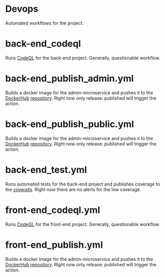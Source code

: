 # Devops
Automated workflows for the project.

# back-end_codeql
Runs [CodeQL](https://codeql.github.com/) for the back-end project.
Generally, questionable workflow. 

# back-end_publish_admin.yml
Builds a docker image for the admin-microservice and pushes it to the [DockerHub](https://hub.docker.com/) [repository](https://hub.docker.com/r/ssproduction/pbc-admin).
Right now only release: published will trigger the action.

# back-end_publish_public.yml
Builds a docker image for the admin-microservice and pushes it to the [DockerHub](https://hub.docker.com/) [repository](https://hub.docker.com/r/ssproduction/pbc-public).
Right now only release: published will trigger the action.

# back-end_test.yml
Runs automated tests for the back-end project and publishes coverage to the [coveralls](https://coveralls.io).
Right now there are no alerts for the low coverage.

# front-end_codeql.yml
Runs [CodeQL](https://codeql.github.com/) for the front-end project.
Generally, questionable workflow. 

# front-end_publish.yml
Builds a docker image for the admin-microservice and pushes it to the [DockerHub](https://hub.docker.com/) [repository](https://hub.docker.com/r/ssproduction/pbc-front).
Right now only release: published will trigger the action.